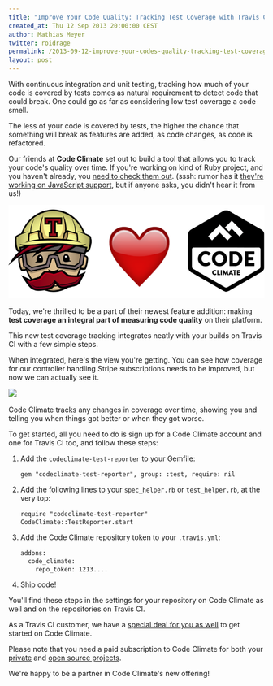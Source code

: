```yaml
---
title: "Improve Your Code Quality: Tracking Test Coverage with Travis CI and Code Climate"
created_at: Thu 12 Sep 2013 20:00:00 CEST
author: Mathias Meyer
twitter: roidrage
permalink: /2013-09-12-improve-your-codes-quality-tracking-test-coverage-with-travis-ci-and-code-climate
layout: post
---
```

With continuous integration and unit testing, tracking how much of your code is
covered by tests comes as natural requirement to detect code that could break.
One could go as far as considering low test coverage a code smell.

The less of your code is covered by tests, the higher the chance that something
will break as features are added, as code changes, as code is refactored.

Our friends at **Code Climate** set out to build a tool that allows you to track
your code's quality over time. If you're working on kind of Ruby project, and
you haven't already, you [need to check them
out](https://codeclimate.com/partners/travisci). (sssh: rumor has it [they're
working on JavaScript support](https://codeclimate.com/js), but if anyone asks,
you didn't hear it from us!)

![](/images/travis-loves-code-climate.png)

Today, we're thrilled to be a part of their newest feature addition: making **test
coverage an integral part of measuring code quality** on their platform.

This new test coverage tracking integrates neatly with your builds on Travis CI
with a few simple steps.

When integrated, here's the view you're getting. You can see how coverage for our
controller handling Stripe subscriptions needs to be improved, but now we can
actually see it.

![](http://s3itch.paperplanes.de/SubscriptionsController_from_Billing__Code_Climate_20130912_170225.jpg)

Code Climate tracks any changes in coverage over time, showing you and telling
you when things got better or when they got worse.

To get started, all you need to do is sign up for a Code Climate account and one
for Travis CI too, and follow these steps:

  1. Add the `codeclimate-test-reporter` to your Gemfile:
  
         gem "codeclimate-test-reporter", group: :test, require: nil
  
  2. Add the following lines to your `spec_helper.rb` or `test_helper.rb`, at
     the very top:

         require "codeclimate-test-reporter"
         CodeClimate::TestReporter.start

  3. Add the Code Climate repository token to your `.travis.yml`:

         addons:
           code_climate:
             repo_token: 1213....
        
  4. Ship code!

You'll find these steps in the settings for your repository on Code Climate as
well and on the repositories on Travis CI.

As a Travis CI customer, we have a [special deal for you as
well](https://codeclimate.com/partners/travisci) to get started on Code Climate.

Please note that you need a paid subscription to Code Climate for both your
[private](https://travis-ci.com) and [open source
projects](https://travis-ci.org).

We're happy to be a partner in Code Climate's new offering!

